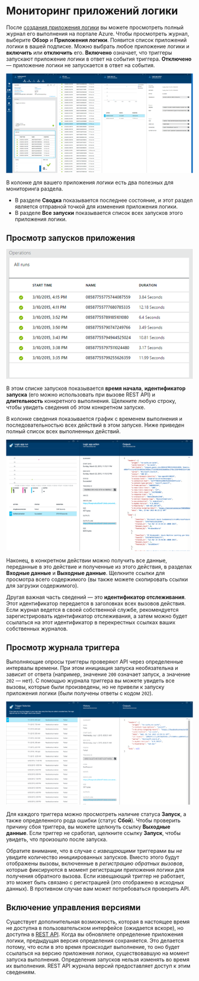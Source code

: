 <properties 
	pageTitle="Отслеживание сообщений приложений логики в службе приложений Azure | Microsoft Azure" 
	description="Просмотр результатов действий приложений логики" 
	authors="stepsic-microsoft-com" 
	manager="erikre" 
	editor="" 
	services="app-service\logic" 
	documentationCenter=""/>

<tags
	ms.service="app-service-logic"
	ms.workload="integration"
	ms.tgt_pltfrm="na"
	ms.devlang="na"
	ms.topic="article"
	ms.date="02/29/2016"
	ms.author="stepsic"/>

# Мониторинг приложений логики

После [создания приложения логики](app-service-logic-create-a-logic-app.md) вы можете просмотреть полный журнал его выполнения на портале Azure. Чтобы просмотреть журнал, выберите **Обзор** и **Приложения логики**. Появится список приложений логики в вашей подписке. Можно выбрать любое приложение логики и **включить** или **отключить** его. **Включено** означает, что триггеры запускают приложение логики в ответ на события триггера. **Отключено** — приложение логики не запускается в ответ на события.

![Обзор](./media/app-service-logic-monitor-your-logic-apps/overview.png)

В колонке для вашего приложения логики есть два полезных для мониторинга раздела.

- В разделе **Сводка** показывается последнее состояние, и этот раздел является отправной точкой для изменения приложения логики.
- В разделе **Все запуски** показывается список всех запусков этого приложения логики.

## Просмотр запусков приложения

![Все запуски](./media/app-service-logic-monitor-your-logic-apps/allruns.png)

В этом списке запусков показывается **время начала**, **идентификатор запуска** (его можно использовать при вызове REST API) и **длительность** конкретного выполнения. Щелкните любую строку, чтобы увидеть сведения об этом конкретном запуске.

В колонке сведения показывается график с временем выполнения и последовательностью всех действий в этом запуске. Ниже приведен полный список всех выполненных действий.

![Запуск и действия](./media/app-service-logic-monitor-your-logic-apps/runandaction.png)

Наконец, в конкретном действии можно получить все данные, переданные в это действие и полученные из этого действия, в разделах **Входные данные** и **Выходные данные**. Щелкните ссылки для просмотра всего содержимого (вы также можете скопировать ссылки для загрузки содержимого).

Другая важная часть сведений — это **идентификатор отслеживания**. Этот идентификатор передается в заголовках всех вызовов действия. Если журнал ведется в своей собственной службе, рекомендуется зарегистрировать идентификатор отслеживания, а затем можно будет ссылаться на этот идентификатор в перекрестных ссылках ваших собственных журналов.

## Просмотр журнала триггера 

Выполняющие опросы триггеры проверяют API через определенные интервалы времени. При этом инициация запуска необязательна и зависит от ответа (например, значение `200` означает запуск, а значение `202` — нет). С помощью журнала триггера вы можете увидеть все вызовы, которые были произведены, но не привели к запуску приложения логики (были получены ответы с кодом `202`).

![Журнал триггера](./media/app-service-logic-monitor-your-logic-apps/triggerhistory.png)

Для каждого триггера можно просмотреть наличие статуса **Запуск**, а также определенного рода ошибки (статус **Сбой**). Чтобы проверить причину сбоя триггера, вы можете щелкнуть ссылку **Выходные данные**. Если триггер не сработал, щелкните ссылку **Запуск**, чтобы увидеть, что произошло после запуска.

Обратите внимание, что в случае с *извещающими* триггерами вы *не* увидите количество инициированных запусков. Вместо этого будут отображены вызовы, включенные в *регистрацию обратных вызовов*, которые фиксируются в момент регистрации приложения логики для получения обратного вызова. Если извещающий триггер не работает, это может быть связано с регистрацией (это отображено в исходных данных). В противном случае вам может потребоваться проверить API.

## Включение управления версиями

Существует дополнительная возможность, которая в настоящее время не доступна в пользовательском интерфейсе (ожидается вскоре), но доступна в [REST API](https://msdn.microsoft.com/library/azure/mt643788.aspx). Когда вы обновляете определение приложения логики, предыдущая версия определения сохраняется. Это делается потому, что если в это время происходит выполнение, то оно будет ссылаться на версию приложения логики, существовавшую на момент запуска выполнения. Определения запусков нельзя изменять во время их выполнения. REST API журнала версий предоставляет доступ к этим сведениям.
 

<!---HONumber=AcomDC_0302_2016-->